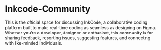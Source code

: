 # Inkcode-Community
This is the official space for discussing InkCode, a collaborative coding platform built to make real-time coding as seamless as designing on Figma. Whether you're a developer, designer, or enthusiast, this community is for sharing feedback, reporting issues, suggesting features, and connecting with like-minded individuals.
